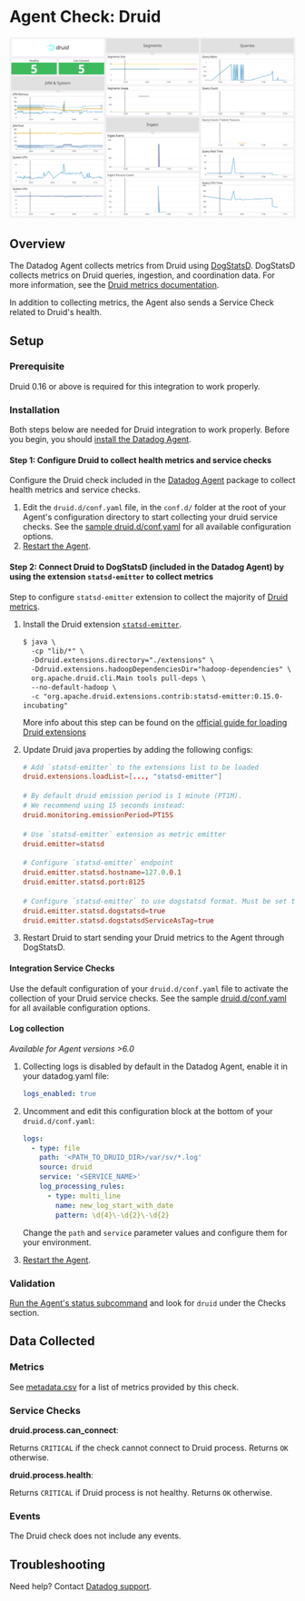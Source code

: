 # Agent Check: Druid

![Druid Dashboard][1]

## Overview

The Datadog Agent collects metrics from Druid using [DogStatsD][2]. DogStatsD collects metrics on Druid queries, ingestion, and coordination data. For more information, see the [Druid metrics documentation][3].

In addition to collecting metrics, the Agent also sends a Service Check related to Druid's health.

## Setup

### Prerequisite

Druid 0.16 or above is required for this integration to work properly.

### Installation

Both steps below are needed for Druid integration to work properly. Before you begin, you should [install the Datadog Agent][4].

#### Step 1: Configure Druid to collect health metrics and service checks

Configure the Druid check included in the [Datadog Agent][5] package to collect health metrics and service checks.

1. Edit the `druid.d/conf.yaml` file, in the `conf.d/` folder at the root of your Agent's configuration directory to start collecting your druid service checks. See the [sample druid.d/conf.yaml][6] for all available configuration options.
2. [Restart the Agent][7].

#### Step 2: Connect Druid to DogStatsD (included in the Datadog Agent) by using the extension `statsd-emitter` to collect metrics

Step to configure `statsd-emitter` extension to collect the majority of [Druid metrics][3].

1. Install the Druid extension [`statsd-emitter`][8].

   ```shell
   $ java \
     -cp "lib/*" \
     -Ddruid.extensions.directory="./extensions" \
     -Ddruid.extensions.hadoopDependenciesDir="hadoop-dependencies" \
     org.apache.druid.cli.Main tools pull-deps \
     --no-default-hadoop \
     -c "org.apache.druid.extensions.contrib:statsd-emitter:0.15.0-incubating"
   ```

    More info about this step can be found on the [official guide for loading Druid extensions][9]

2. Update Druid java properties by adding the following configs:

   ```conf
   # Add `statsd-emitter` to the extensions list to be loaded
   druid.extensions.loadList=[..., "statsd-emitter"]

   # By default druid emission period is 1 minute (PT1M).
   # We recommend using 15 seconds instead:
   druid.monitoring.emissionPeriod=PT15S

   # Use `statsd-emitter` extension as metric emitter
   druid.emitter=statsd

   # Configure `statsd-emitter` endpoint
   druid.emitter.statsd.hostname=127.0.0.1
   druid.emitter.statsd.port:8125

   # Configure `statsd-emitter` to use dogstatsd format. Must be set to true, otherwise tags are not reported correctly to Datadog.
   druid.emitter.statsd.dogstatsd=true
   druid.emitter.statsd.dogstatsdServiceAsTag=true
   ```

3. Restart Druid to start sending your Druid metrics to the Agent through DogStatsD.

#### Integration Service Checks

Use the default configuration of your `druid.d/conf.yaml` file to activate the collection of your Druid service checks. See the sample [druid.d/conf.yaml][6] for all available configuration options.

#### Log collection

_Available for Agent versions >6.0_

1. Collecting logs is disabled by default in the Datadog Agent, enable it in your datadog.yaml file:

   ```yaml
   logs_enabled: true
   ```

2. Uncomment and edit this configuration block at the bottom of your `druid.d/conf.yaml`:

   ```yaml
   logs:
     - type: file
       path: '<PATH_TO_DRUID_DIR>/var/sv/*.log'
       source: druid
       service: '<SERVICE_NAME>'
       log_processing_rules:
         - type: multi_line
           name: new_log_start_with_date
           pattern: \d{4}\-\d{2}\-\d{2}
   ```

    Change the `path` and `service` parameter values and configure them for your environment.

3. [Restart the Agent][7].

### Validation

[Run the Agent's status subcommand][10] and look for `druid` under the Checks section.

## Data Collected

### Metrics

See [metadata.csv][11] for a list of metrics provided by this check.

### Service Checks

**druid.process.can_connect**:

Returns `CRITICAL` if the check cannot connect to Druid process. Returns `OK` otherwise.

**druid.process.health**:

Returns `CRITICAL` if Druid process is not healthy. Returns `OK` otherwise.

### Events

The Druid check does not include any events.

## Troubleshooting

Need help? Contact [Datadog support][12].

[1]: https://raw.githubusercontent.com/DataDog/integrations-core/master/druid/assets/images/druid_dashboard_overview.png
[2]: https://docs.datadoghq.com/developers/dogstatsd/
[3]: https://druid.apache.org/docs/latest/operations/metrics.html
[4]: https://docs.datadoghq.com/agent/
[5]: https://app.datadoghq.com/account/settings#agent
[6]: https://github.com/DataDog/integrations-core/blob/master/druid/datadog_checks/druid/data/conf.yaml.example
[7]: https://docs.datadoghq.com/agent/guide/agent-commands/#start-stop-and-restart-the-agent
[8]: https://druid.apache.org/docs/latest/development/extensions-contrib/statsd.html
[9]: https://druid.apache.org/docs/latest/operations/including-extensions.html
[10]: https://docs.datadoghq.com/agent/guide/agent-commands/#agent-status-and-information
[11]: https://github.com/DataDog/integrations-core/blob/master/druid/metadata.csv
[12]: https://docs.datadoghq.com/help
